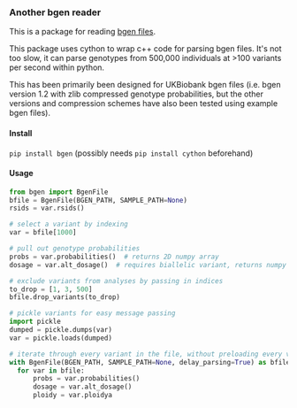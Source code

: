 ### Another bgen reader
This is a package for reading [bgen files](https://www.well.ox.ac.uk/~gav/).

This package uses cython to wrap c++ code for parsing bgen files. It's not too
slow, it can parse genotypes from 500,000 individuals at >100 variants per
second within python.

This has been primarily been designed for UKBiobank bgen files (i.e. bgen
version 1.2 with zlib compressed genotype probabilities, but the other versions
and compression schemes have also been tested using example bgen files).

#### Install
`pip install bgen` (possibly needs `pip install cython` beforehand)

#### Usage
```python
from bgen import BgenFile
bfile = BgenFile(BGEN_PATH, SAMPLE_PATH=None)
rsids = var.rsids()

# select a variant by indexing
var = bfile[1000]

# pull out genotype probabilities
probs = var.probabilities()  # returns 2D numpy array
dosage = var.alt_dosage()  # requires biallelic variant, returns numpy array

# exclude variants from analyses by passing in indices
to_drop = [1, 3, 500]
bfile.drop_variants(to_drop)

# pickle variants for easy message passing
import pickle
dumped = pickle.dumps(var)
var = pickle.loads(dumped)

# iterate through every variant in the file, without preloading every variant
with BgenFile(BGEN_PATH, SAMPLE_PATH=None, delay_parsing=True) as bfile:
  for var in bfile:
      probs = var.probabilities()
      dosage = var.alt_dosage()
      ploidy = var.ploidya
```
